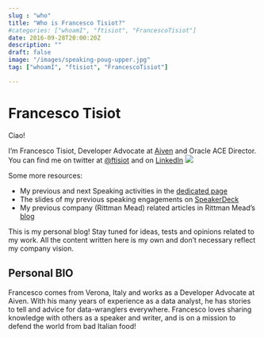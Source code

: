 ```yaml
---
slug : "who"
title: "Who is Francesco Tisiot?"
#categories: ["whoamI", "ftisiot", "FrancescoTisiot"]
date: 2016-09-28T20:00:20Z
description: ""
draft: false
image: "/images/speaking-poug-upper.jpg"
tag: ["whoamI", "ftisiot", "FrancescoTisiot"]

---
```


# Francesco Tisiot

Ciao!

I’m Francesco Tisiot, Developer Advocate at [Aiven](https://aiven.io) and Oracle ACE Director. You can find me on twitter at [@ftisiot](https://twitter.com/ftisiot) and on [LinkedIn](https://www.linkedin.com/in/francescotisiot/)
![](/images/speaking-poug.jpg)

Some more resources:

* My previous and next Speaking activities in the [dedicated page](/speaking-activities)
* The slides of my previous speaking engagements on [SpeakerDeck](https://speakerdeck.com/ftisiot)  
* My previous company (Rittman Mead) related articles in Rittman Mead’s [blog](http://ritt.md/FT)

This is my personal blog! Stay tuned for ideas, tests and opinions related to my work. All the content written here is my own and don’t necessary reflect my company vision.

## Personal BIO

Francesco comes from Verona, Italy and works as a Developer Advocate at Aiven. With his many years of experience as a data analyst, he has stories to tell and advice for data-wranglers everywhere. Francesco loves sharing knowledge with others as a speaker and writer, and is on a mission to defend the world from bad Italian food!
